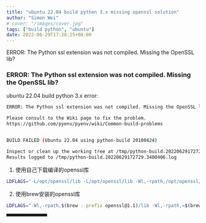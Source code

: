 ```yaml
---
title: "ubuntu 22.04 build python 3.x missing openssl solution"
author: "Simon Wei"
# cover: "/images/cover.jpg"
tags: ["build python", "ubuntu"]
date: 2022-06-29T17:28:25+08:00
---
```


ERROR: The Python ssl extension was not compiled. Missing the OpenSSL lib?

<!--more-->


### ERROR: The Python ssl extension was not compiled. Missing the OpenSSL lib?

ubuntu 22.04 build python 3.x error:

```bash
ERROR: The Python ssl extension was not compiled. Missing the OpenSSL lib?

Please consult to the Wiki page to fix the problem.
https://github.com/pyenv/pyenv/wiki/Common-build-problems


BUILD FAILED (Ubuntu 22.04 using python-build 20180424)

Inspect or clean up the working tree at /tmp/python-build.20220629172729.3400406
Results logged to /tmp/python-build.20220629172729.3400406.log
```

1. 使用自己下载编译的openssl库

```bash
LDFLAGS="-L/opt/openssl/lib -L/opt/openssl/lib -Wl,-rpath,/opt/openssl/lib -Wl,-rpath,/opt/openssl/lib" CONFIGURE_OPTS="--with-openssl=/opt/openssl --enable-optimizations" pyenv install 3.10.4
```

2. 使用brew安装的openssl库

```bash
LDFLAGS="-Wl,-rpath,$(brew --prefix openssl@1.1)/lib -Wl,-rpath,=$(brew --prefix openssl@1.1)/lib" CONFIGURE_OPTS="--with-openssl=$(brew --prefix openssl@1.1) --enable-optimizations" pyenv install 3.10.0
```

<hr style=" border:solid; width:100px; height:1px;" color=#000000 size=1">